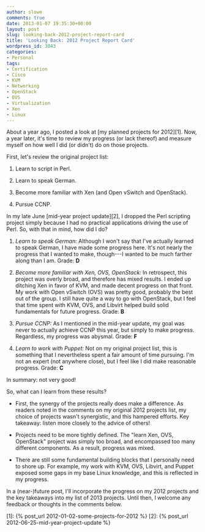 ```yaml
---
author: slowe
comments: true
date: 2013-01-07 19:35:30+00:00
layout: post
slug: looking-back-2012-project-report-card
title: 'Looking Back: 2012 Project Report Card'
wordpress_id: 3043
categories:
- Personal
tags:
- Certification
- Cisco
- KVM
- Networking
- OpenStack
- OVS
- Virtualization
- Xen
- Linux
---
```


About a year ago, I posted a look at [my planned projects for 2012][1]. Now, a year later, it's time to review my progress (or lack thereof) and measure myself on how well I did (or didn't) do on those projects.

First, let's review the original project list:

1. Learn to script in Perl.

2. Learn to speak German.

3. Become more familiar with Xen (and Open vSwitch and OpenStack).

4. Pursue CCNP.

In my late June [mid-year project update][2], I dropped the Perl scripting project simply because I had no practical applications driving the use of Perl. So, with that in mind, how did I do?

1. _Learn to speak German:_ Although I won't say that I've actually learned to speak German, I have made some progress here. It's not nearly the progress that I wanted to make, though---I wanted to be much farther along than I am. Grade: **D**

2. _Become more familiar with Xen, OVS, OpenStack:_ In retrospect, this project was overly broad, and therefore has mixed results. I ended up ditching Xen in favor of KVM, and made decent progress on that front. My work with Open vSwitch (OVS) was pretty good, probably the best out of the group. I still have quite a way to go with OpenStack, but I feel that time spent with KVM, OVS, and Libvirt helped build solid fundamentals for future progress. Grade: **B**

3. _Pursue CCNP:_ As I mentioned in the mid-year update, my goal was never to actually achieve CCNP this year, but simply to make progress. Regardless, my progress was abysmal. Grade: **F**

4. _Learn to work with Puppet:_ Not on my original project list, this is something that I nevertheless spent a fair amount of time pursuing. I'm not an expert (not anywhere close), but I feel like I did make reasonable progress. Grade: **C**

In summary: not very good!

So, what can I learn from these results?

* First, the synergy of the projects really does make a difference. As readers noted in the comments on my original 2012 projects list, my choice of projects wasn't synergistic, and this hampered efforts. Key takeaway: listen more closely to the advice of others!

* Projects need to be more tightly defined. The "learn Xen, OVS, OpenStack" project was simply too broad, and encompassed too many different components. As a result, progress was mixed.

* There are still some fundamental building blocks that I personally need to shore up. For example, my work with KVM, OVS, Libvirt, and Puppet exposed some gaps in my base Linux knowledge, and this is reflected in my progress.

In a (near-)future post, I'll incorporate the progress on my 2012 projects and the key takeaways into my list of 2013 projects. Until then, I welcome any feedback or thoughts in the comments below.

[1]: {% post_url 2012-01-02-some-projects-for-2012 %}
[2]: {% post_url 2012-06-25-mid-year-project-update %}
